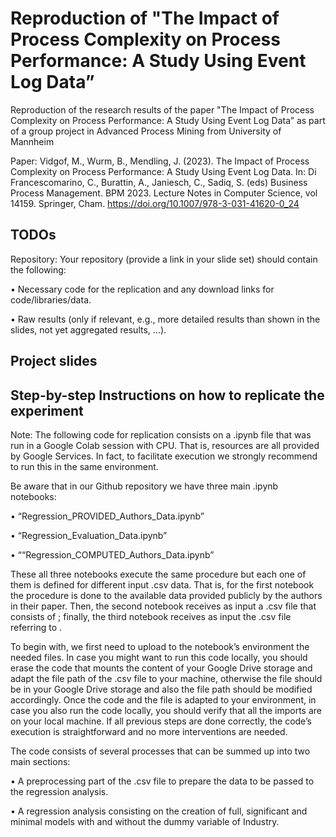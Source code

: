 # Reproduction of "The Impact of Process Complexity on Process Performance: A Study Using Event Log Data”
Reproduction of the research results of the paper "The Impact of Process Complexity on Process Performance: A Study Using Event Log Data” as part of a group project in Advanced Process Mining from University of Mannheim

Paper:
Vidgof, M., Wurm, B., Mendling, J. (2023). The Impact of Process Complexity on Process Performance: A Study Using Event Log Data. In: Di Francescomarino, C., Burattin, A., Janiesch, C., Sadiq, S. (eds) Business Process Management. BPM 2023. Lecture Notes in Computer Science, vol 14159. Springer, Cham. https://doi.org/10.1007/978-3-031-41620-0_24


## TODOs

Repository: Your repository (provide a link in your slide set) should contain the following:

• Necessary code for the replication and any download links for code/libraries/data.

• Raw results (only if relevant, e.g., more detailed results than shown in the slides, not yet aggregated
results, …).

## Project slides


## Step-by-step Instructions on how to replicate the experiment
Note: The following code for replication consists on a .ipynb file that was run in a Google Colab session with CPU. That is, resources are all provided by Google Services. In fact, to facilitate execution we strongly recommend to run this in the same environment.

Be aware that in our Github repository we have three main .ipynb notebooks:

•	“Regression_PROVIDED_Authors_Data.ipynb”

•	“Regression_Evaluation_Data.ipynb”

•	““Regression_COMPUTED_Authors_Data.ipynb”

These all three notebooks execute the same procedure but each one of them is defined for different input .csv data. That is, for the first notebook the procedure is done to the available data provided publicly by the authors in their paper. Then, the second notebook receives as input a .csv file that consists of ; finally, the third notebook receives as input the .csv file referring to . 

To begin with, we first need to upload to the notebook’s environment the needed files. 
In case you might want to run this code locally, you should erase the code that mounts the content of your Google Drive storage and adapt the file path of the .csv file to your machine, otherwise the file should be in your Google Drive storage and also the file path should be modified accordingly.
Once the code and the file is adapted to your environment, in case you also run the code locally, you should verify that all the imports are on your local machine.
If all previous steps are done correctly, the code’s execution is straightforward and no more interventions are needed. 

The code consists of several processes that can be summed up into two main sections:

•	A preprocessing part of the .csv file to prepare the data to be passed to the regression analysis.

•	A regression analysis consisting on the creation of full, significant and minimal models with and without the dummy variable of Industry.
